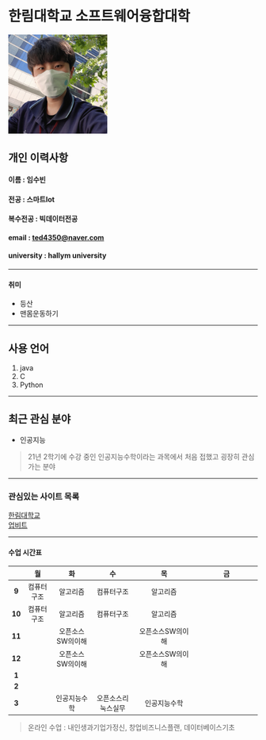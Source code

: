 # 한림대학교 소프트웨어융합대학

<img src=subin.jpg height=200 width=200>

## 개인 이력사항

#### 이름 : 임수빈
#### 전공 : 스마트Iot
#### 복수전공 : 빅데이터전공
#### email : ted4350@naver.com  
#### university : hallym university  

---

#### 취미  
* 등산  
* 맨몸운동하기  

----------

## 사용 언어
1. java
2. C
3. Python

----------

## 최근 관심 분야
* 인공지능
> 21년 2학기에 수강 중인 인공지능수학이라는 과목에서 처음 접했고 굉장히 관심가는 분야

-------

### 관심있는 사이트 목록
[한림대학교][hallym]  
[업비트][upbit]

----------

#### 수업 시간표

||**월**|**화**|**수**|**목**|**금**|
|:---:|:---:|:---:|:---:|:---:|:---:|
|**9**|컴퓨터구조|알고리즘|컴퓨터구조|알고리즘|　　　　　　　　|
|**10**| 컴퓨터구조|알고리즘|컴퓨터구조|알고리즘|　　　　　　　　|
|**11**|        |오픈소스SW의이해| |오픈소스SW의이해|　　　　　　|
|**12**|        |오픈소스SW의이해| |오픈소스SW의이해|　　　　　　　　|
|**1**|        ||        |　　　　　　　　|
|**2**|        ||        |　　　　　　　　|
|**3**|        |인공지능수학|오픈소스리눅스실무|인공지능수학|
> 온라인 수업 : 내인생과기업가정신, 창업비즈니스플랜, 데이터베이스기초



[eclipse]: http://www.eclipse.org
[Google]: http://www.google.com
[naver]: http://www.naver.com
[hallym]: http://www.hallym.ac.kr
[upbit]: https://www.upbit.com
